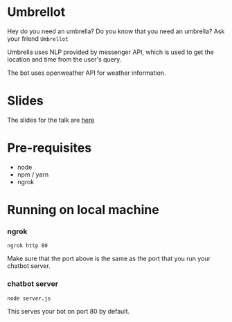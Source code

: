 # Umbrellot

Hey do you need an umbrella? Do you know that you need an umbrella?
Ask your friend `Umbrellot`

Umbrella uses NLP provided by messenger API, which is used to get the location
and time from the user's query.

The bot uses openweather API for weather information.

# Slides

The slides for the talk are [here](https://slides.com/swapnilraj-2/chatbot-in-101-lines/)

# Pre-requisites

- node
- npm / yarn
- ngrok

# Running on local machine

### ngrok
```
ngrok http 80
```

Make sure that the port above is the same as the port that you run your chatbot
server.

### chatbot server
```
node server.js
```

This serves your bot on port 80 by default.

